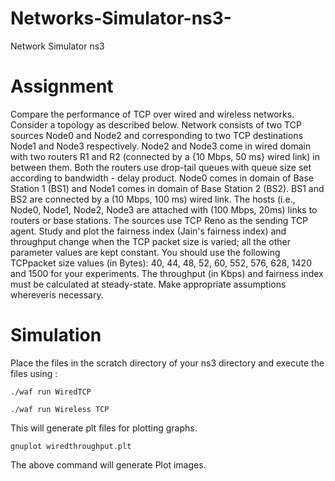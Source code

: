 # Networks-Simulator-ns3-
Network Simulator ns3

# Assignment
Compare the performance of TCP over wired and wireless networks. Consider a topology as described below. Network consists of two TCP sources Node0 and Node2 and corresponding to two TCP destinations Node1 and Node3 respectively. Node2 and Node3 come in wired domain with two routers R1 and R2 (connected by a {10 Mbps, 50 ms} wired link) in between them. Both the routers use drop-tail queues with queue size set according to bandwidth - delay product. Node0 comes in domain of Base Station 1 (BS1) and Node1 comes in domain of Base Station 2 (BS2). BS1 and BS2 are connected by a (10 Mbps, 100 ms) wired link. The hosts (i.e., Node0, Node1, Node2, Node3 are attached with (100 Mbps, 20ms) links to routers or base stations. The sources use TCP Reno as the sending TCP agent. Study and plot the fairness index (Jain's fairness index) and throughput change when the TCP packet size is varied; all the other parameter values are kept constant. You should use the following TCPpacket size values (in Bytes): 40, 44, 48, 52, 60, 552, 576, 628, 1420 and 1500 for your experiments. The throughput (in Kbps) and fairness index must be calculated at steady-state. Make appropriate assumptions whereveris necessary.

# Simulation
Place the files in the scratch directory of your ns3 directory and execute the files using :
```
./waf run WiredTCP
```
```
./waf run Wireless TCP
```
This will generate plt files for plotting graphs.
```
gnuplot wiredthroughput.plt
```
The above command will generate Plot images.
